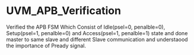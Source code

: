 # UVM_APB_Verification
Verified the APB FSM Which Consist of Idle(psel=0, penalble=0), Setup(psel=1, penalble=0) and Access(psel=1, penalble=1) state and done master to same slave and different Slave communication and understaood the importance of Pready signal.
